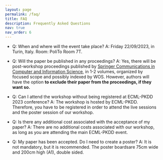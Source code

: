 ```yaml
---
layout: page
permalink: /faq/
title: FAQ
description: Frequently Asked Questions
nav: true
nav_order: 6
---
```


* Q: When and where will the event take place?
  A: Friday 22/09/2023, in Turin, Italy. Room: PoliTo Room 7T.

* Q: Will the paper be published in any proceedings?
  A: Yes, there will be post-workshop proceedings published by [Springer Communications in Computer and Information Science](https://www.springer.com/series/7899), in 1-2 volumes, organized by focused scope and possibly indexed by WOS. However, authors will have the option **to exclude their paper from the proceedings, if they want so.**

* Q: Can I attend the workshop without being registered at ECML-PKDD 2023 conference?
A: The workshop is hosted by ECML-PKDD. Therefore, you have to be registered in order to attend the live sessions and the poster session of our workshop.

* Q: Is there any additional cost associated with the acceptance of my paper?
  A: There are no additional costs associated with our workshop, as long as you are attending the main ECML-PKDD event.

* Q: My paper has been accepted. Do I need to create a poster?
  A: It is not mandatory, but it is recommended. The poster boardsare 75cm wide and 200cm high (A1), double sided.
